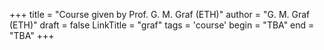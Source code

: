 +++
title = "Course given by Prof. G. M. Graf (ETH)"
author = "G. M. Graf (ETH)"
draft = false
LinkTitle = "graf"
tags = 'course'
begin = "TBA"
end = "TBA"
+++
